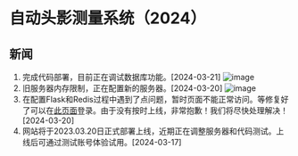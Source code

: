 # 自动头影测量系统（2024）



## 新闻

1. 完成代码部署，目前正在调试数据库功能。[2024-03-21]
![image](https://github.com/switch626/TK-DIF/assets/37759366/15fcd9ff-9e5a-4a46-9631-dc5fc297a1e0)
2. 旧服务器内存限制，正在配置新的服务器。[2024-03-20]
   ![image](https://github.com/switch626/TK-DIF/assets/37759366/98ccd380-2884-46df-8b08-b1245d0fcc38)
3. 在配置Flask和Redis过程中遇到了点问题，暂时页面不能正常访问。等修复好了可以在[此页面](http://104.243.29.20:5000/)登录。由于没有按时上线，非常抱歉！我们将尽快处理解决！[2024-03-20]
4. 网站将于2023.03.20日正式部署上线，近期正在调整服务器和代码测试。上线后可通过测试账号体验试用。[2024-03-17]

